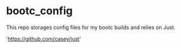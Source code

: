 # bootc_config

This repo storages config files for my bootc builds and relies on Just.

'https://github.com/casey/just'
